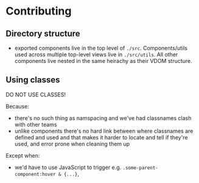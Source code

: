 # Contributing

## Directory structure

- exported components live in the top level of `./src`. Components/utils used across multiple top-level views live in `./src/utils`. All other components live nested in the same heirachy as their VDOM structure.

## Using classes

DO NOT USE CLASSES!

Because:
- there's no such thing as namspacing and we've had classnames clash with other teams
- unlike components there's no hard link between where classnames are defined and used and that makes it
harder to locate and tell if they're used, and error prone when cleaning them up

Except when:
- we'd have to use JavaScript to trigger e.g. `.some-parent-component:hover & {...}`,